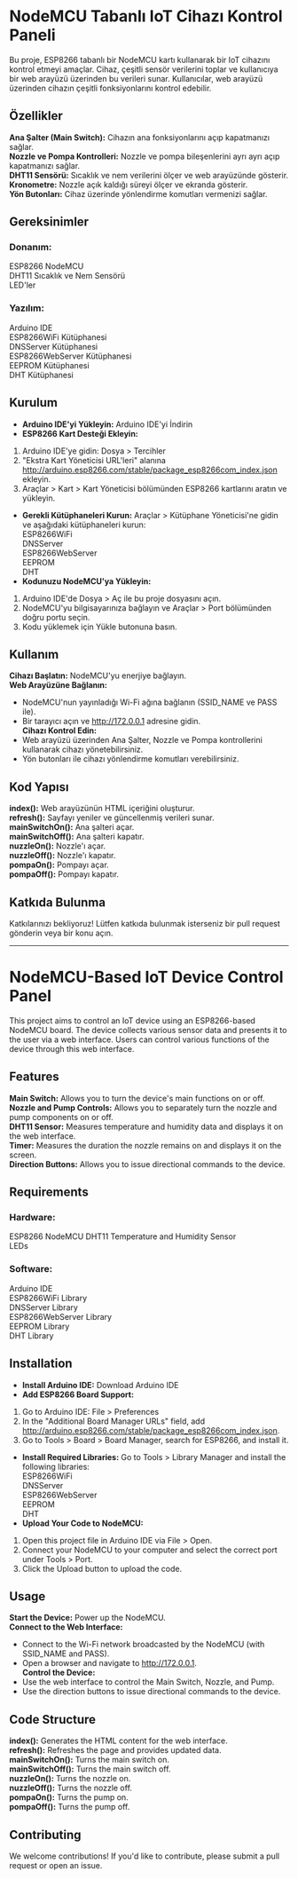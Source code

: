 # NodeMCU Tabanlı IoT Cihazı Kontrol Paneli  
Bu proje, ESP8266 tabanlı bir NodeMCU kartı kullanarak bir IoT cihazını kontrol etmeyi amaçlar. Cihaz, çeşitli sensör verilerini toplar ve kullanıcıya bir web arayüzü üzerinden bu verileri sunar. Kullanıcılar, web arayüzü üzerinden cihazın çeşitli fonksiyonlarını kontrol edebilir.  

## Özellikler  
**Ana Şalter (Main Switch):** Cihazın ana fonksiyonlarını açıp kapatmanızı sağlar.  
**Nozzle ve Pompa Kontrolleri:** Nozzle ve pompa bileşenlerini ayrı ayrı açıp kapatmanızı sağlar.  
**DHT11 Sensörü:** Sıcaklık ve nem verilerini ölçer ve web arayüzünde gösterir.  
**Kronometre:** Nozzle açık kaldığı süreyi ölçer ve ekranda gösterir.  
**Yön Butonları:** Cihaz üzerinde yönlendirme komutları vermenizi sağlar.  
## Gereksinimler
### Donanım:

ESP8266 NodeMCU  
DHT11 Sıcaklık ve Nem Sensörü  
LED'ler  
### Yazılım:  

Arduino IDE  
ESP8266WiFi Kütüphanesi  
DNSServer Kütüphanesi  
ESP8266WebServer Kütüphanesi  
EEPROM Kütüphanesi  
DHT Kütüphanesi  
## Kurulum  
- **Arduino IDE'yi Yükleyin:** Arduino IDE'yi İndirin  
- **ESP8266 Kart Desteği Ekleyin:**  
1. Arduino IDE'ye gidin: Dosya > Tercihler
2. "Ekstra Kart Yöneticisi URL'leri" alanına http://arduino.esp8266.com/stable/package_esp8266com_index.json ekleyin.  
3. Araçlar > Kart > Kart Yöneticisi bölümünden ESP8266 kartlarını aratın ve yükleyin.  
- **Gerekli Kütüphaneleri Kurun:** Araçlar > Kütüphane Yöneticisi'ne gidin ve aşağıdaki kütüphaneleri kurun:  
ESP8266WiFi  
DNSServer  
ESP8266WebServer  
EEPROM  
DHT  
- **Kodunuzu NodeMCU'ya Yükleyin:**  
1. Arduino IDE'de Dosya > Aç ile bu proje dosyasını açın.  
2. NodeMCU'yu bilgisayarınıza bağlayın ve Araçlar > Port bölümünden doğru portu seçin.  
3. Kodu yüklemek için Yükle butonuna basın.  
## Kullanım 
**Cihazı Başlatın:** NodeMCU'yu enerjiye bağlayın.  
**Web Arayüzüne Bağlanın:**  
- NodeMCU'nun yayınladığı Wi-Fi ağına bağlanın (SSID_NAME ve PASS ile).  
- Bir tarayıcı açın ve http://172.0.0.1 adresine gidin.  
**Cihazı Kontrol Edin:**  
- Web arayüzü üzerinden Ana Şalter, Nozzle ve Pompa kontrollerini kullanarak cihazı yönetebilirsiniz.  
- Yön butonları ile cihazı yönlendirme komutları verebilirsiniz.  
## Kod Yapısı  
**index():** Web arayüzünün HTML içeriğini oluşturur.  
**refresh():** Sayfayı yeniler ve güncellenmiş verileri sunar.  
**mainSwitchOn():** Ana şalteri açar.  
**mainSwitchOff():** Ana şalteri kapatır.  
**nuzzleOn():** Nozzle'ı açar.  
**nuzzleOff():** Nozzle'ı kapatır.  
**pompaOn():** Pompayı açar.  
**pompaOff():** Pompayı kapatır.  

## Katkıda Bulunma
Katkılarınızı bekliyoruz! Lütfen katkıda bulunmak isterseniz bir pull request gönderin veya bir konu açın.

---

# NodeMCU-Based IoT Device Control Panel
This project aims to control an IoT device using an ESP8266-based NodeMCU board. The device collects various sensor data and presents it to the user via a web interface. Users can control various functions of the device through this web interface.

## Features
**Main Switch:** Allows you to turn the device's main functions on or off.  
**Nozzle and Pump Controls:** Allows you to separately turn the nozzle and pump components on or off.  
**DHT11 Sensor:** Measures temperature and humidity data and displays it on the web interface.  
**Timer:** Measures the duration the nozzle remains on and displays it on the screen.  
**Direction Buttons:** Allows you to issue directional commands to the device.  
## Requirements
### Hardware:

ESP8266 NodeMCU
DHT11 Temperature and Humidity Sensor  
LEDs  
### Software:

Arduino IDE  
ESP8266WiFi Library  
DNSServer Library  
ESP8266WebServer Library  
EEPROM Library  
DHT Library  
## Installation  
- **Install Arduino IDE:** Download Arduino IDE  
- **Add ESP8266 Board Support:**  
1. Go to Arduino IDE: File > Preferences  
2. In the "Additional Board Manager URLs" field, add http://arduino.esp8266.com/stable/package_esp8266com_index.json.  
3. Go to Tools > Board > Board Manager, search for ESP8266, and install it.  
- **Install Required Libraries:** Go to Tools > Library Manager and install the following libraries:  
ESP8266WiFi  
DNSServer  
ESP8266WebServer  
EEPROM  
DHT  
- **Upload Your Code to NodeMCU:**  
1. Open this project file in Arduino IDE via File > Open.  
2. Connect your NodeMCU to your computer and select the correct port under Tools > Port.  
3. Click the Upload button to upload the code.  
## Usage  
**Start the Device:** Power up the NodeMCU.  
**Connect to the Web Interface:**  
- Connect to the Wi-Fi network broadcasted by the NodeMCU (with SSID_NAME and PASS).  
- Open a browser and navigate to http://172.0.0.1.  
**Control the Device:**  
- Use the web interface to control the Main Switch, Nozzle, and Pump.  
- Use the direction buttons to issue directional commands to the device.  
## Code Structure  
**index():** Generates the HTML content for the web interface.  
**refresh():** Refreshes the page and provides updated data.  
**mainSwitchOn():** Turns the main switch on.  
**mainSwitchOff():** Turns the main switch off.  
**nuzzleOn():** Turns the nozzle on.  
**nuzzleOff():** Turns the nozzle off.  
**pompaOn():** Turns the pump on.  
**pompaOff():** Turns the pump off.  
## Contributing  
We welcome contributions! If you'd like to contribute, please submit a pull request or open an issue.  
